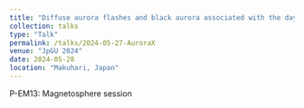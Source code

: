 ```yaml
---
title: "Diffuse aurora flashes and black aurora associated with the dayside plasmapause as caused by a solar wind pressure pulse"
collection: talks
type: "Talk"
permalink: /talks/2024-05-27-AuroraX
venue: "JpGU 2024"
date: 2024-05-28
location: "Makuhari, Japan"
---
```


<!--[More information here](http://exampleurl.com)-->

P-EM13: Magnetosphere session
